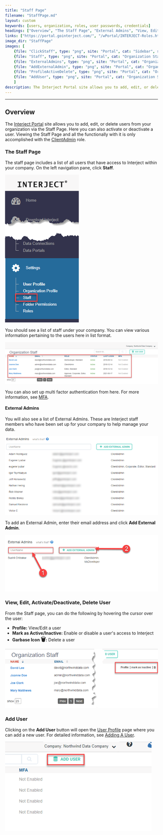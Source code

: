 ```yaml
---
title: "Staff Page"
filename: "StaffPage.md"
layout: custom
keywords: [users, organization, roles, user passwords, credentials]
headings: ["Overview", "The Staff Page", "External Admins", "View, Edit, Activate/Deactivate, Delete User", "Add User"]
links: ["https://portal.gointerject.com/", "/wPortal/INTERJECT-Roles.html#clientadmin-role", "/wPortal/MFA.html", "/wPortal/User-Profile.html", "/wPortal/AddUser.html"]
image_dir: "StaffPage"
images: [
    {file: "ClickStaff", type: "png", site: "Portal", cat: "Sidebar", sub: "", report: "", ribbon: "", config: ""}, 
    {file: "Staff", type: "png", site: "Portal", cat: "Organization Staff", sub: "", report: "", ribbon: "", config: ""}, 
    {file: "ExternalAdmins", type: "png", site: "Portal", cat: "Organization Staff", sub: "", report: "", ribbon: "", config: ""}, 
    {file: "AddExternalAdmin", type: "png", site: "Portal", cat: "Organization Staff", sub: "", report: "", ribbon: "", config: ""}, 
    {file: "ProfileActiveDelete", type: "png", site: "Portal", cat: "Organization Staff", sub: "", report: "", ribbon: "", config: ""},
    {file: "AddUser", type: "png", site: "Portal", cat: "Organization Staff", sub: "", report: "", ribbon: "", config: ""}
    ]
description: The Interject Portal site allows you to add, edit, or delete users from your organization via the Staff Page. This page will show you how to do this.
---
```

* * *

## Overview

The [Interject Portal](https://portal.gointerject.com/) site allows you to add, edit, or delete users from your organization via the Staff Page. Here you can also activate or deactivate a user. Viewing the Staff Page and all the functionally with it is only accomplished with the [ClientAdmin](/wPortal/INTERJECT-Roles.html#clientadmin-role) role.

### The Staff Page

The staff page includes a list of all users that have access to Interject within your company. On the left navigation pane, click **Staff**.

![](/images/StaffPage/ClickStaff.png)
<br>

You should see a list of staff under your company. You can view various information pertaining to the users here in list format.

![](/images/StaffPage/Staff.png)
<br>

You can also set up multi factor authentication from here. For more information, see [MFA](/wPortal/MFA.html).

#### External Admins

You will also see a list of External Admins. These are Interject staff members who have been set up for your company to help manage your data.

![](/images/StaffPage/ExternalAdmins.png)
<br>

To add an External Admin, enter their email address and click **Add External Admin**.

![](/images/StaffPage/AddExternalAdmin.png)
<br>

### View, Edit, Activate/Deactivate, Delete User

From the Staff page, you can do the following by hovering the cursor over the user:

* **Profile:** View/Edit a user
* **Mark as Active/Inactive:** Enable or disable a user's access to Interject
* **Garbase Icon <font size="+1">&#x1F5D1;</font>:** Delete a user

![](/images/StaffPage/ProfileActiveDelete.png)
<br>

### Add User

Clicking on the **Add User** button will open the [User Profile](/wPortal/User-Profile.html) page where you can add a new user. For detailed information, see [Adding A User](/wPortal/AddUser.html).

![](/images/StaffPage/AddUser.png)
<br>
